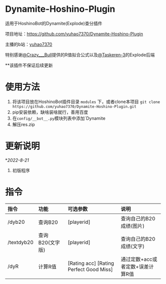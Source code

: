 # Dynamite-Hoshino-Plugin

适用于HoshinoBot的Dynamite(Explode)查分插件

项目地址：https://github.com/yuhao7370/Dynamite-Hoshino-Plugin

主播的b站：[yuhao7370](https://space.bilibili.com/275661582)

特别感谢[@Crazy___Bull](https://space.bilibili.com/335803482)提供的R值拟合公式以及[@Taskeren-3](https://space.bilibili.com/27656565)的Explode后端


**该插件不保证后续更新

# 使用方法

1. 将该项目放在HoshinoBot插件目录 `modules` 下，或者clone本项目 `git clone https://github.com/yuhao7370/Dynamite-Hoshino-Plugin.git`
2. pip安装依赖，缺啥装啥就行，善用百度
3. 在`config/__bot__.py`模块列表中添加`Dynamite
4. 解压res.zip

# 更新说明

**2022-8-21*

1. 初版程序

# 指令

| 指令              | 功能     | 可选参数              | 说明                            |
| :---------------- | :------- | :-------------------- | :------------------------------ |
| /dyb20            | 查询B20        |  [playerid]          | 查询自己的B20成绩(图片)      |
| /textdyb20        | 查询B20(文字版) |  [playerid]         | 查询自己的B20成绩(文字)      |
| /dyR        | 计算R值 |  [Rating acc] [Rating Perfect Good Miss]     | 通过定数+acc或者定数+误差计算R值     |

